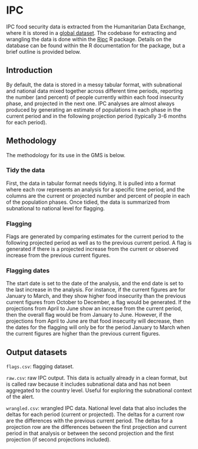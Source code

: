 # IPC

IPC food security data is extracted from the Humanitarian Data Exchange, where
it is stored in a [global dataset](https://data.humdata.org/dataset/ipc-country-data). 
The codebase for extracting and wrangling the data is done within
the [Ripc](https://github.com/OCHA-DAP/Ripc) R package. Details on the database can be
found within the R documentation for the package, but a brief outline is provided below.

## Introduction

By default, the data is stored in a messy tabular format, with subnational and national
data mixed together across different time periods, reporting the number (and percent) of
people currently within each food insecurity phase, and projected in the next one. IPC
analyses are almost always produced by generating an estimate of populations in each
phase in the current period and in the following projection period (typically 3-6 months
for each period).

## Methodology

The methodology for its use in the GMS is below.

### Tidy the data

First, the data in tabular format needs tidying. It is pulled into a format where
each row represents an analysis for a specific time period, and the columns are the
current or projected number and percent of people in each of the population phases. Once
tidied, the data is summarized from subnational to national level for flagging.

### Flagging

Flags are generated by comparing estimates for the current period to the following projected
period as well as to the previous current period. A flag is generated if there is a
projected increase from the current or observed increase from the previous current
figures. 

### Flagging dates

The start date is set to the date of the analysis, and the end date is set
to the last increase in the analysis. For instance, if the current figures are for
January to March, and they show higher food insecurity than the previous current
figures from October to December, a flag would be generated. If the projections
from April to June show an increase from the current period, then the overall
flag would be from January to June. However, if the projections from April to June
are that food insecurity will decrease, then the dates for the flagging will only
be for the period January to March when the current figures are higher than
the previous current figures.

## Output datasets

`flags.csv`: flagging dataset.

`raw.csv`: raw IPC output. This data is actually already in a clean format, but is
called raw because it includes subnational data and has not been aggregated to the
country level. Useful for exploring the subnational context of the alert.

`wrangled.csv`: wrangled IPC data. National level data that also includes the deltas
for each period (current or projected). The deltas for a current row are the differences
with the previous current period. The deltas for a projection row are the differences
between the first projection and current period in that analysis or between the second
projection and the first projection (if second projections included).